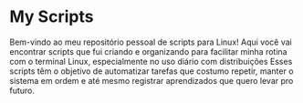# My Scripts
Bem-vindo ao meu repositório pessoal de scripts para Linux!
Aqui você vai encontrar scripts que fui criando e organizando para facilitar minha rotina com o terminal Linux, especialmente no uso diário com distribuições
Esses scripts têm o objetivo de automatizar tarefas que costumo repetir, manter o sistema em ordem e até mesmo registrar aprendizados que quero levar pro futuro.
